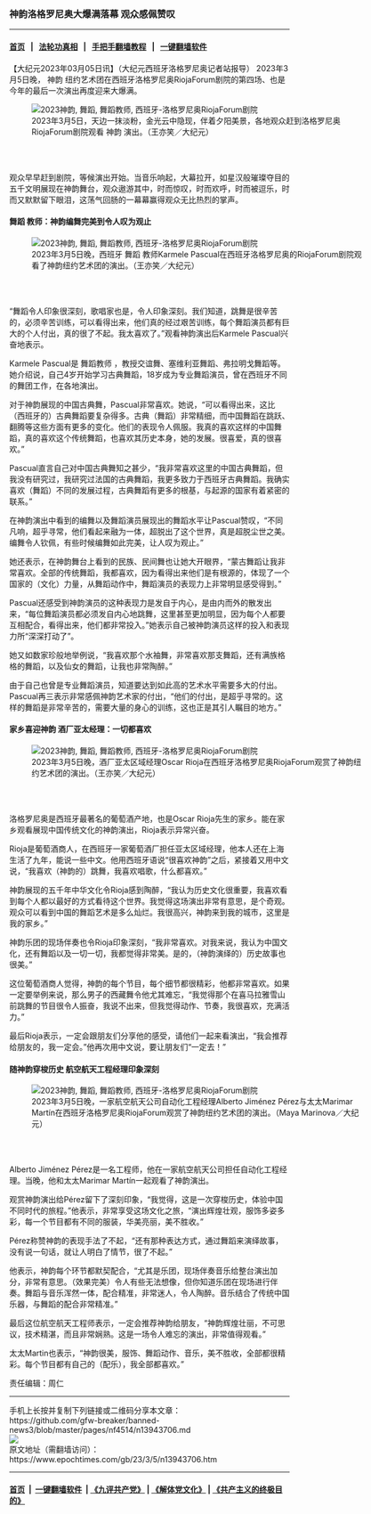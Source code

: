 ### 神韵洛格罗尼奥大爆满落幕 观众感佩赞叹
------------------------

#### [首页](https://github.com/gfw-breaker/banned-news3/blob/master/README.md) &nbsp;&nbsp;|&nbsp;&nbsp; [法轮功真相](https://github.com/begood0513/basic/blob/master/README.md)  &nbsp;&nbsp;|&nbsp;&nbsp; [手把手翻墙教程](https://github.com/gfw-breaker/guides/wiki)  &nbsp;&nbsp;|&nbsp;&nbsp; [一键翻墙软件](https://github.com/gfw-breaker/nogfw/blob/master/README.md)  



<div><p>
 【大纪元2023年03月05日讯】（大纪元西班牙洛格罗尼奥记者站报导） 2023年3月5日晚，
 <ok href="https://www.epochtimes.com/gb/tag/%E7%A5%9E%E9%9F%B5.html">
  神韵
 </ok>
 纽约艺术团在西班牙洛格罗尼奥RiojaForum剧院的第四场、也是今年的最后一次演出再度迎来大爆满。
</p>
<figure aria-describedby="caption-attachment-13943968" class="wp-caption aligncenter" id="attachment_13943968" style="width: 600px">
 <ok href="https://i.epochtimes.com/assets/uploads/2023/03/id13943968-230305165924100101.jpg" target="_blank">
  <img alt="2023神韵, 舞蹈, 舞蹈教师, 西班牙-洛格罗尼奥RiojaForum剧院" class="size-large wp-image-13943968" src="https://i.epochtimes.com/assets/uploads/2023/03/id13943968-230305165924100101-600x400.jpg" title="2023神韵, 舞蹈, 舞蹈教师, 西班牙-洛格罗尼奥RiojaForum剧院"/>
 </ok>
 <br/><figcaption class="wp-caption-text" id="caption-attachment-13943968">
  2023年3月5日，天边一抹淡粉，金光云中隐现，伴着夕阳美景，各地观众赶到洛格罗尼奥RiojaForum剧院观看
  <ok href="https://www.epochtimes.com/gb/tag/%E7%A5%9E%E9%9F%B5.html">
   神韵
  </ok>
  演出。（王亦笑／大纪元）
 </figcaption><br/>
</figure><br/>
<p>
 观众早早赶到剧院，等候演出开始。当音乐响起，大幕拉开，如星汉般璀璨夺目的五千文明展现在神韵舞台，观众遨游其中，时而惊叹，时而欢呼，时而被逗乐，时而又默默留下眼泪，这荡气回肠的一幕幕赢得观众无比热烈的掌声。
</p>
<h4>
 <ok href="https://www.epochtimes.com/gb/tag/%E8%88%9E%E8%B9%88.html">
  舞蹈
 </ok>
 教师：神韵编舞完美到令人叹为观止
</h4>
<figure aria-describedby="caption-attachment-13943970" class="wp-caption aligncenter" id="attachment_13943970" style="width: 600px">
 <ok href="https://i.epochtimes.com/assets/uploads/2023/03/id13943970-230305165944100101.jpg" target="_blank">
  <img alt="2023神韵, 舞蹈, 舞蹈教师, 西班牙-洛格罗尼奥RiojaForum剧院" class="size-large wp-image-13943970" src="https://i.epochtimes.com/assets/uploads/2023/03/id13943970-230305165944100101-600x400.jpg" title="2023神韵, 舞蹈, 舞蹈教师, 西班牙-洛格罗尼奥RiojaForum剧院"/>
 </ok>
 <br/><figcaption class="wp-caption-text" id="caption-attachment-13943970">
  2023年3月5日晚，西班牙
  <ok href="https://www.epochtimes.com/gb/tag/%E8%88%9E%E8%B9%88.html">
   舞蹈
  </ok>
  教师Karmele Pascual在西班牙洛格罗尼奥的RiojaForum剧院观看了神韵纽约艺术团的演出。（王亦笑／大纪元）
 </figcaption><br/>
</figure><br/>
<p>
 “舞蹈令人印象很深刻，歌唱家也是，令人印象深刻。我们知道，跳舞是很辛苦的，必须辛苦训练，可以看得出来，他们真的经过艰苦训练，每个舞蹈演员都有巨大的个人付出，真的很了不起。我太喜欢了。”观看神韵演出后Karmele Pascual兴奋地表示。
</p>
<p>
 Karmele Pascual是
 <ok href="https://www.epochtimes.com/gb/tag/%E8%88%9E%E8%B9%88%E6%95%99%E5%B8%88.html">
  舞蹈教师
 </ok>
 ，教授交谊舞、塞维利亚舞蹈、弗拉明戈舞蹈等。她介绍说，自己4岁开始学习古典舞蹈，18岁成为专业舞蹈演员，曾在西班牙不同的舞团工作，在各地演出。
</p>
<p>
 对于神韵展现的中国古典舞，Pascual非常喜欢。她说，“可以看得出来，这比（西班牙的）古典舞蹈要复杂得多。古典（舞蹈）非常精细，而中国舞蹈在跳跃、翻腾等这些方面有更多的变化。他们的表现令人佩服。我真的喜欢这样的中国舞蹈，真的喜欢这个传统舞蹈，也喜欢其历史本身，她的发展。很喜爱，真的很喜欢。”
</p>
<p>
 Pascual直言自己对中国古典舞知之甚少，“我非常喜欢这里的中国古典舞蹈，但我没有研究过，我研究过法国的古典舞蹈，我更多致力于西班牙古典舞蹈。我确实喜欢（舞蹈）不同的发展过程，古典舞蹈有更多的根基，与起源的国家有着紧密的联系。”
</p>
<p>
 在神韵演出中看到的编舞以及舞蹈演员展现出的舞蹈水平让Pascual赞叹，“不同凡响，超乎寻常，他们看起来融为一体，超脱出了这个世界，真是超脱尘世之美。编舞令人钦佩，有些时候编舞如此完美，让人叹为观止。”
</p>
<p>
 她还表示，在神韵舞台上看到的民族、民间舞也让她大开眼界，“蒙古舞蹈让我非常喜欢。全部的传统舞蹈，我都喜欢，因为看得出来他们是有根源的，体现了一个国家的（文化）力量，从舞蹈动作中，舞蹈演员的表现力上非常明显感受得到。”
</p>
<p>
 Pascual还感受到神韵演员的这种表现力是发自于内心，是由内而外的散发出来，“每位舞蹈演员都必须发自内心地跳舞，这里甚至更加明显，因为每个人都要互相配合，看得出来，他们都非常投入。”她表示自己被神韵演员这样的投入和表现力所“深深打动了”。
</p>
<p>
 她又如数家珍般地举例说，“我喜欢那个水袖舞，非常喜欢那支舞蹈，还有满族格格的舞蹈，以及仙女的舞蹈，让我也非常陶醉。”
</p>
<p>
 由于自己也曾是专业舞蹈演员，知道要达到如此高的艺术水平需要多大的付出。Pascual再三表示非常感佩神韵艺术家的付出，“他们的付出，是超乎寻常的。这样的舞蹈是非常辛苦的，需要大量的身心的训练，这也正是其引人瞩目的地方。”
</p>
<h4>
 家乡喜迎神韵 酒厂亚太经理：一切都喜欢
</h4>
<figure aria-describedby="caption-attachment-13943971" class="wp-caption aligncenter" id="attachment_13943971" style="width: 600px">
 <ok href="https://i.epochtimes.com/assets/uploads/2023/03/id13943971-230305165941100101.jpg" target="_blank">
  <img alt="2023神韵, 舞蹈, 舞蹈教师, 西班牙-洛格罗尼奥RiojaForum剧院" class="size-large wp-image-13943971" src="https://i.epochtimes.com/assets/uploads/2023/03/id13943971-230305165941100101-600x400.jpg" title="2023神韵, 舞蹈, 舞蹈教师, 西班牙-洛格罗尼奥RiojaForum剧院"/>
 </ok>
 <br/><figcaption class="wp-caption-text" id="caption-attachment-13943971">
  2023年3月5日晚，酒厂亚太区域经理Oscar Rioja在西班牙洛格罗尼奥RiojaForum观赏了神韵纽约艺术团的演出。（王亦笑／大纪元）
 </figcaption><br/>
</figure><br/>
<p>
 洛格罗尼奥是西班牙最著名的葡萄酒产地，也是Oscar Rioja先生的家乡。能在家乡观看展现中国传统文化的神韵演出，Rioja表示异常兴奋。
</p>
<p>
 Rioja是葡萄酒商人，在西班牙一家葡萄酒厂担任亚太区域经理，他本人还在上海生活了九年，能说一些中文。他用西班牙语说“很喜欢神韵”之后，紧接着又用中文说，“我喜欢（神韵的）跳舞，我喜欢唱歌，什么都喜欢。”
</p>
<p>
 神韵展现的五千年中华文化令Rioja感到陶醉，“我认为历史文化很重要，我喜欢看到每个人都以最好的方式看待这个世界。我觉得这场演出非常有意思，是个奇观。观众可以看到中国的舞蹈艺术是多么灿烂。我很高兴，神韵来到我的城市，这里是我的家乡。”
</p>
<p>
 神韵乐团的现场伴奏也令Rioja印象深刻，“我非常喜欢。对我来说，我认为中国文化，还有舞蹈以及一切一切，我都觉得非常美。是的，（神韵演绎的）历史故事也很美。”
</p>
<p>
 这位葡萄酒商人觉得，神韵的每个节目，每个细节都很精彩，他都非常喜欢。如果一定要举例来说，那么男子的西藏舞令他尤其难忘，“我觉得那个在喜马拉雅雪山前跳舞的节目很令人振奋，我说不出来，但我觉得动作、节奏，我很喜欢，充满活力。”
</p>
<p>
 最后Rioja表示，一定会跟朋友们分享他的感受，请他们一起来看演出，“我会推荐给朋友的，我一定会。”他再次用中文说，要让朋友们“一定去！”
</p>
<h4>
 随神韵穿梭历史 航空航天工程经理印象深刻
</h4>
<figure aria-describedby="caption-attachment-13943973" class="wp-caption aligncenter" id="attachment_13943973" style="width: 600px">
 <ok href="https://i.epochtimes.com/assets/uploads/2023/03/id13943973-230305180329100101.jpg" target="_blank">
  <img alt="2023神韵, 舞蹈, 舞蹈教师, 西班牙-洛格罗尼奥RiojaForum剧院" class="size-large wp-image-13943973" src="https://i.epochtimes.com/assets/uploads/2023/03/id13943973-230305180329100101-600x400.jpg" title="2023神韵, 舞蹈, 舞蹈教师, 西班牙-洛格罗尼奥RiojaForum剧院"/>
 </ok>
 <br/><figcaption class="wp-caption-text" id="caption-attachment-13943973">
  2023年3月5日晚，一家航空航天公司自动化工程经理Alberto Jiménez Pérez与太太Marimar Martín在西班牙洛格罗尼奥RiojaForum观赏了神韵纽约艺术团的演出。（Maya Marinova／大纪元）
 </figcaption><br/>
</figure><br/>
<p>
 Alberto Jiménez Pérez是一名工程师，他在一家航空航天公司担任自动化工程经理。当晚，他和太太Marimar Martín一起观看了神韵演出。
</p>
<p>
 观赏神韵演出给Pérez留下了深刻印象，“我觉得，这是一次穿梭历史，体验中国不同时代的旅程。”他表示，非常享受这场文化之旅，“演出辉煌壮观，服饰多姿多彩，每一个节目都有不同的服装，华美亮丽，美不胜收。”
</p>
<p>
 Pérez称赞神韵的表现手法了不起，“还有那种表达方式，通过舞蹈来演绎故事，没有说一句话，就让人明白了情节，很了不起。”
</p>
<p>
 他表示，神韵每个环节都默契配合，“尤其是乐团，现场伴奏音乐给整台演出加分，非常有意思。（效果完美）令人有些无法想像，但你知道乐团在现场进行伴奏。舞蹈与音乐浑然一体，配合精准，非常迷人，令人陶醉。音乐结合了传统中国乐器，与舞蹈的配合非常精准。”
</p>
<p>
 最后这位航空航天工程师表示，一定会推荐神韵给朋友，“神韵辉煌壮丽，不可思议，技术精湛，而且非常娴熟。这是一场令人难忘的演出，非常值得观看。”
</p>
<p>
 太太Martin也表示，“神韵很美，服饰、舞蹈动作、音乐，美不胜收，全部都很精彩。每个节目都有自己的（配乐），我全部都喜欢。”
</p>
<p>
 责任编辑：周仁
</p>
</div>
<hr/>
手机上长按并复制下列链接或二维码分享本文章：<br/>
https://github.com/gfw-breaker/banned-news3/blob/master/pages/nf4514/n13943706.md <br/>
<a href='https://github.com/gfw-breaker/banned-news3/blob/master/pages/nf4514/n13943706.md'><img src='https://github.com/gfw-breaker/banned-news3/blob/master/pages/nf4514/n13943706.md.png'/></a> <br/>
原文地址（需翻墙访问）：https://www.epochtimes.com/gb/23/3/5/n13943706.htm


------------------------
#### [首页](https://github.com/gfw-breaker/banned-news3/blob/master/README.md) &nbsp;|&nbsp; [一键翻墙软件](https://github.com/gfw-breaker/nogfw/blob/master/README.md) &nbsp;| [《九评共产党》](https://github.com/gfw-breaker/9ping.md/blob/master/README.md#九评之一评共产党是什么) | [《解体党文化》](https://github.com/gfw-breaker/jtdwh.md/blob/master/README.md) | [《共产主义的终极目的》](https://github.com/gfw-breaker/gczydzjmd.md/blob/master/README.md)


<img src='http://gfw-breaker.win/banned-news3/pages/nf4514/n13943706.md' width='0px' height='0px'/>